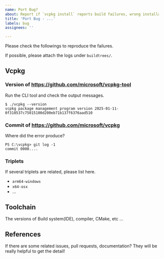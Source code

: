 ```yaml
---
name: Port Bug?
about: Report if `vcpkg install` reports build failures, wrong installation, etc
title: 'Port Bug - ...'
labels: bug
assignees: ''

---
```


Please check the followings to reproduce the failures.

If possible, please attach the logs under `buildtrees/`.

## Vcpkg

### Version of https://github.com/microsoft/vcpkg-tool

Run the CLI tool and check the output messages.

```console
$ ./vcpkg --version
vcpkg package management program version 2025-01-11-0f310537c75015100d200eb71b137f6376aad510                
```

### Commit of https://github.com/microsoft/vcpkg

Where did the error produce?

```console
PS C:\vcpkg> git log -1
commit 0000....
```

### Triplets

If several triplets are related, please list here.

* `arm64-windows`
* `x64-osx`
* ...

## Toolchain

The versions of Build system(IDE), compiler, CMake, etc ...

## References

If there are some related issues, pull requests, documentation?
They will be really helpful to get the detail!
